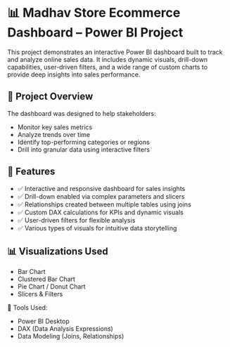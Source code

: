 # 📊 Madhav Store Ecommerce Dashboard – Power BI Project

This project demonstrates an interactive Power BI dashboard built to track and analyze online sales data. It includes dynamic visuals, drill-down capabilities, user-driven filters, and a wide range of custom charts to provide deep insights into sales performance.

## 🚀 Project Overview

The dashboard was designed to help stakeholders:
- Monitor key sales metrics
- Analyze trends over time
- Identify top-performing categories or regions
- Drill into granular data using interactive filters

## 🔧 Features

- ✅ Interactive and responsive dashboard for sales insights
- ✅ Drill-down enabled via complex parameters and slicers
- ✅ Relationships created between multiple tables using joins
- ✅ Custom DAX calculations for KPIs and dynamic visuals
- ✅ User-driven filters for flexible analysis
- ✅ Various types of visuals for intuitive data storytelling

## 📊 Visualizations Used

- Bar Chart
- Clustered Bar Chart
- Pie Chart / Donut Chart
- Slicers & Filters

📁 Tools Used:
- Power BI Desktop
- DAX (Data Analysis Expressions)
- Data Modeling (Joins, Relationships)

  
